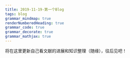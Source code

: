 ```yaml
---
title: 2019-11-19-第一个Blog
tags: blog
grammar_mindmap: true
renderNumberedHeading: true
grammar_code: true
grammar_decorate: true
grammar_mathjax: true
---
```




将在这里更新自己看文献的进展和知识整理（随缘），往后见吧！
